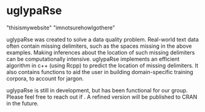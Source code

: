 # uglypaRse

"thisismywebsite"
"imnotsurehowIgothere"

uglypaRse was created to solve a data quality problem. Real-world text data often contain missing delimiters, such as the spaces missing in the above examples. Making inferences about the location of such missing delimiters can be computationally intensive. uglypaRse implements an efficient algorithm in c++ (using Rcpp) to predict the location of missing delimiters. It also contains functions to aid the user in building domain-specific training corpora, to account for jargon.

uglypaRse is still in development, but has been functional for our group. Please feel free to reach out if . A refined version will be published to CRAN in the future.

